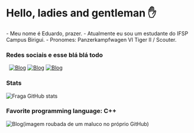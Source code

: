 <h1>Hello, ladies and gentleman ✋</h1>
- Meu nome é Eduardo, prazer.
- Atualmente eu sou um estudante do IFSP Campus Birigui.
- Pronomes: Panzerkampfwagen VI Tiger II / Scouter.

### Redes sociais e esse blá blá todo
 
[![Blog](https://img.shields.io/badge/Steam-000000?style=for-the-badge&logo=steam&logoColor=white)](https://steamcommunity.com/id/topperson)
[![Blog](https://img.shields.io/badge/Twitch-9146FF?style=for-the-badge&logo=twitch&logoColor=white)](https://www.twitch.tv/polenstadtchen)
[![Blog](https://img.shields.io/badge/SoundCloud-FF3300?style=for-the-badge&logo=soundcloud&logoColor=white)](https://soundcloud.com/n4xsu)

### Stats

![Fraga GitHub stats](https://github-readme-stats.vercel.app/api?username=CarlosXSU&theme=blue-green)

### Favorite programming language: C++

 ![Blog](https://repository-images.githubusercontent.com/302617083/fb5cbc00-0a67-11eb-9c37-3f829f3f7382)(imagem roubada de um maluco no próprio GitHub)
